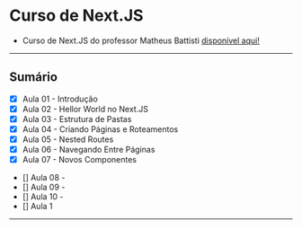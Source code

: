 # Curso de Next.JS
- Curso de Next.JS do professor Matheus Battisti [disponível aqui!](https://www.youtube.com/playlist?list=PLnDvRpP8BnezfJcfiClWskFOLODeqI_Ft)

---

## Sumário

- [x] Aula 01 - Introdução
- [x] Aula 02 - Hellor World no Next.JS
- [x] Aula 03 - Estrutura de Pastas
- [x] Aula 04 - Criando Páginas e Roteamentos
- [x] Aula 05 - Nested Routes
- [x] Aula 06 - Navegando Entre Páginas
- [x] Aula 07 - Novos Componentes
- [] Aula 08 - 
- [] Aula 09 - 
- [] Aula 10 - 
- [] Aula 1

---
